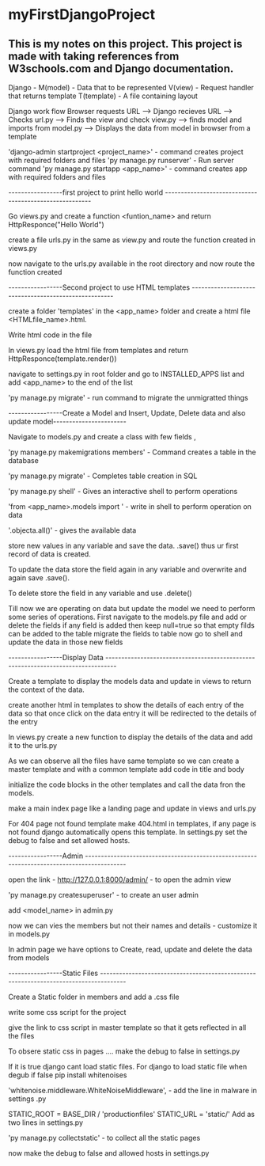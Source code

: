 # myFirstDjangoProject
 
<h2> This is my notes on this project. This project is made with taking references from W3schools.com and Django documentation. </h2>

Django - M(model) - Data that to be represented
         V(view) - Request handler that returns template
	 T(template) - A file containing layout

Django work flow 
Browser requests URL --> Django recieves URL --> Checks url.py --> Finds the view and check view.py --> finds model and imports from model.py --> Displays the data from model in browser from a template

'django-admin startproject <project_name>' - command creates project with required folders and files
'py manage.py runserver' - Run server command
'py manage.py startapp <app_name>' - command creates app with required folders and files

-----------------first project to print hello world -------------------------------------------------------

Go views.py and create a function <funtion_name> and return HttpResponce("Hello World")

create a file urls.py in the same as view.py and route the function created in views.py

now navigate to the urls.py available in the root directory and now route the function created 

-----------------Second project to use HTML templates -----------------------------------------------------

create a folder 'templates' in the <app_name> folder and create a html file <HTMLfile_name>.html.

Write html code in the file

In views.py load the html file from templates and return HttpResponce(template.render())

navigate to settings.py in root folder and go to INSTALLED_APPS list and add <app_name> to the end of the list

'py manage.py migrate' - run command to migrate the unmigratted things

-----------------Create a Model and Insert, Update, Delete data and also update model-----------------------

Navigate to models.py and create a class <class> with few fields <field1>, <field2>

'py manage.py makemigrations members' - Command creates a table in the database

'py manage.py migrate' - Completes table creation in SQL

'py manage.py shell' - Gives an interactive shell to perform operations

'from <app_name>.models import <class>' - write in shell to perform operation on data

'<class>.objecta.all()' - gives the available data

store new values in any variable and save the data. <variable>.save() thus ur first record of data is created.

To update the data store the field again in any variable and overwrite and again save <variable>.save().

To delete store the field in any variable and use <variable>.delete()

Till now we are operating on data but update the model we need to perform some series of operations. First navigate to the models.py file and add or delete the fields
if any field is added then keep null=true so that empty filds can be added to the table 
migrate the fields to table
now go to shell and update the data in those new fields

-----------------Display Data ---------------------------------------------------------------------------------

Create a template to display the models data and update in views to return the context of the data.

create another html in templates to show the details of each entry of the data so that once click on the data entry it will be redirected to the details of the entry

In views.py create a new function to display the details of the data and add it to the urls.py

As we can observe all the files have same template so we can create a master template and with a common template add code in title and body

initialize the code blocks in the other templates and call the data fron the models.

make a main index page like a landing page and update in views and urls.py

For 404 page not found template make 404.html in templates, if any page is not found django automatically opens this template. In settings.py set the debug to false and set allowed hosts.

-----------------Admin -------------------------------------------------------------------------------------------

open the link - http://127.0.0.1:8000/admin/ - to open the admin view

'py manage.py createsuperuser' - to create an user admin

add <model_name> in admin.py	

now we can vies the members but not their names and details - customize it in models.py

In admin page we have options to Create, read, update and delete the data from models

-----------------Static Files --------------------------------------------------------------------------------------

Create a Static folder in members and add a <name>.css file 

write some css script for the project

give the link to css script in master template so that it gets reflected in all the files

To obsere static css in pages .... make the debug to false in settings.py

If it is true django cant load static files. For django to load static file when degub if false pip install whitenoises

'whitenoise.middleware.WhiteNoiseMiddleware', - add the line in malware in settings .py

STATIC_ROOT = BASE_DIR / 'productionfiles'   STATIC_URL = 'static/' Add as two lines in settings.py

'py manage.py collectstatic' - to collect all the static pages

now make the debug to false and allowed hosts in settings.py
